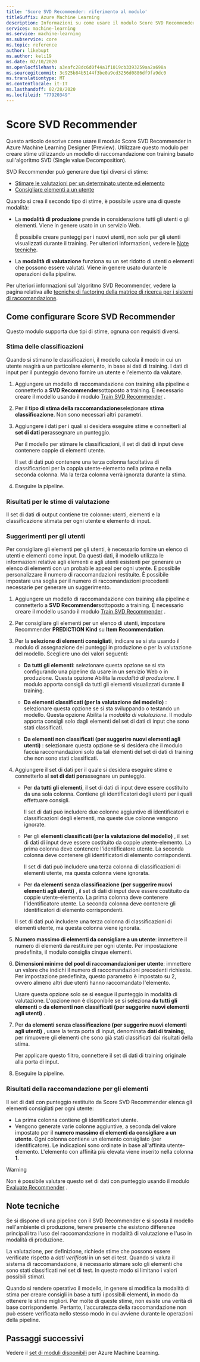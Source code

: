 ```yaml
---
title: 'Score SVD Recommender: riferimento al modulo'
titleSuffix: Azure Machine Learning
description: Informazioni su come usare il modulo Score SVD Recommender in Azure Machine Learning per assegnare punteggi alle stime delle raccomandazioni per un set di dati.
services: machine-learning
ms.service: machine-learning
ms.subservice: core
ms.topic: reference
author: likebupt
ms.author: keli19
ms.date: 02/10/2020
ms.openlocfilehash: a3eafc28dc6d0f44a1f1019cb3393259aa2a698a
ms.sourcegitcommit: 3c925b84b5144f3be0a9cd3256d0886df9fa9dc0
ms.translationtype: MT
ms.contentlocale: it-IT
ms.lasthandoff: 02/28/2020
ms.locfileid: "77920349"
---
```

# <a name="score-svd-recommender"></a>Score SVD Recommender

Questo articolo descrive come usare il modulo Score SVD Recommender in Azure Machine Learning Designer (Preview). Utilizzare questo modulo per creare stime utilizzando un modello di raccomandazione con training basato sull'algoritmo SVD (Single value Decomposition).

SVD Recommender può generare due tipi diversi di stime:

- [Stimare le valutazioni per un determinato utente ed elemento](#prediction-of-ratings)
- [Consigliare elementi a un utente](#recommendations-for-users)

Quando si crea il secondo tipo di stime, è possibile usare una di queste modalità:

- La **modalità di produzione** prende in considerazione tutti gli utenti o gli elementi. Viene in genere usato in un servizio Web.

  È possibile creare punteggi per i nuovi utenti, non solo per gli utenti visualizzati durante il training. Per ulteriori informazioni, vedere le [Note tecniche](#technical-notes). 

- La **modalità di valutazione** funziona su un set ridotto di utenti o elementi che possono essere valutati. Viene in genere usato durante le operazioni della pipeline.

Per ulteriori informazioni sull'algoritmo SVD Recommender, vedere la pagina relativa alle [tecniche di factoring della matrice di ricerca per i sistemi di raccomandazione](https://datajobs.com/data-science-repo/Recommender-Systems-[Netflix].pdf).

## <a name="how-to-configure-score-svd-recommender"></a>Come configurare Score SVD Recommender

Questo modulo supporta due tipi di stime, ognuna con requisiti diversi. 

###  <a name="prediction-of-ratings"></a>Stima delle classificazioni

Quando si stimano le classificazioni, il modello calcola il modo in cui un utente reagirà a un particolare elemento, in base ai dati di training. I dati di input per il punteggio devono fornire un utente e l'elemento da valutare.

1. Aggiungere un modello di raccomandazione con training alla pipeline e connetterlo a **SVD Recommender**sottoposto a training. È necessario creare il modello usando il modulo [Train SVD Recommender](train-SVD-recommender.md) .

2. Per il **tipo di stima della raccomandazione**selezionare **stima classificazione**. Non sono necessari altri parametri.

3. Aggiungere i dati per i quali si desidera eseguire stime e connetterli al **set di dati per**assegnare un punteggio.

   Per il modello per stimare le classificazioni, il set di dati di input deve contenere coppie di elementi utente.

   Il set di dati può contenere una terza colonna facoltativa di classificazioni per la coppia utente-elemento nella prima e nella seconda colonna. Ma la terza colonna verrà ignorata durante la stima.

4. Eseguire la pipeline.

### <a name="results-for-rating-predictions"></a>Risultati per le stime di valutazione 

Il set di dati di output contiene tre colonne: utenti, elementi e la classificazione stimata per ogni utente e elemento di input.

###  <a name="recommendations-for-users"></a>Suggerimenti per gli utenti 

Per consigliare gli elementi per gli utenti, è necessario fornire un elenco di utenti e elementi come input. Da questi dati, il modello utilizza le informazioni relative agli elementi e agli utenti esistenti per generare un elenco di elementi con un probabile appeal per ogni utente. È possibile personalizzare il numero di raccomandazioni restituite. È possibile impostare una soglia per il numero di raccomandazioni precedenti necessarie per generare un suggerimento.

1. Aggiungere un modello di raccomandazione con training alla pipeline e connetterlo a **SVD Recommender**sottoposto a training.  È necessario creare il modello usando il modulo [Train SVD Recommender](train-svd-recommender.md) .

2. Per consigliare gli elementi per un elenco di utenti, impostare Recommender **PREDICTION Kind** su **Item Recommendation**.

3. Per la **selezione di elementi consigliati**, indicare se si sta usando il modulo di assegnazione dei punteggi in produzione o per la valutazione del modello. Scegliere uno dei valori seguenti:

    - **Da tutti gli elementi**: selezionare questa opzione se si sta configurando una pipeline da usare in un servizio Web o in produzione.  Questa opzione Abilita la *modalità di produzione*. Il modulo apporta consigli da tutti gli elementi visualizzati durante il training.

    - **Da elementi classificati (per la valutazione del modello)** : selezionare questa opzione se si sta sviluppando o testando un modello. Questa opzione Abilita la *modalità di valutazione*. Il modulo apporta consigli solo dagli elementi del set di dati di input che sono stati classificati.
    
    - **Da elementi non classificati (per suggerire nuovi elementi agli utenti)** : selezionare questa opzione se si desidera che il modulo faccia raccomandazioni solo da tali elementi del set di dati di training che non sono stati classificati. 

4. Aggiungere il set di dati per il quale si desidera eseguire stime e connetterlo al **set di dati per**assegnare un punteggio.

    - Per **da tutti gli elementi**, il set di dati di input deve essere costituito da una sola colonna. Contiene gli identificatori degli utenti per i quali effettuare consigli.

      Il set di dati può includere due colonne aggiuntive di identificatori e classificazioni degli elementi, ma queste due colonne vengono ignorate. 

    - Per gli **elementi classificati (per la valutazione del modello)** , il set di dati di input deve essere costituito da coppie utente-elemento. La prima colonna deve contenere l'identificatore utente. La seconda colonna deve contenere gli identificatori di elemento corrispondenti.

      Il set di dati può includere una terza colonna di classificazioni di elementi utente, ma questa colonna viene ignorata.

    - Per **da elementi senza classificazione (per suggerire nuovi elementi agli utenti)** , il set di dati di input deve essere costituito da coppie utente-elemento. La prima colonna deve contenere l'identificatore utente. La seconda colonna deve contenere gli identificatori di elemento corrispondenti.

     Il set di dati può includere una terza colonna di classificazioni di elementi utente, ma questa colonna viene ignorata.

5. **Numero massimo di elementi da consigliare a un utente**: immettere il numero di elementi da restituire per ogni utente. Per impostazione predefinita, il modulo consiglia cinque elementi.

6. **Dimensioni minime del pool di raccomandazioni per utente**: immettere un valore che indichi il numero di raccomandazioni precedenti richieste. Per impostazione predefinita, questo parametro è impostato su 2, ovvero almeno altri due utenti hanno raccomandato l'elemento.

   Usare questa opzione solo se si esegue il punteggio in modalità di valutazione. L'opzione non è disponibile se si seleziona **da tutti gli elementi** o **da elementi non classificati (per suggerire nuovi elementi agli utenti)** .

7.  Per **da elementi senza classificazione (per suggerire nuovi elementi agli utenti)** , usare la terza porta di input, denominata **dati di training**, per rimuovere gli elementi che sono già stati classificati dai risultati della stima.

    Per applicare questo filtro, connettere il set di dati di training originale alla porta di input.

8. Eseguire la pipeline.

### <a name="results-of-item-recommendation"></a>Risultati della raccomandazione per gli elementi

Il set di dati con punteggio restituito da Score SVD Recommender elenca gli elementi consigliati per ogni utente:

- La prima colonna contiene gli identificatori utente.
- Vengono generate varie colonne aggiuntive, a seconda del valore impostato per il **numero massimo di elementi da consigliare a un utente**. Ogni colonna contiene un elemento consigliato (per identificatore). Le indicazioni sono ordinate in base all'affinità utente-elemento. L'elemento con affinità più elevata viene inserito nella colonna **1**.

> [!WARNING]
> Non è possibile valutare questo set di dati con punteggio usando il modulo [Evaluate Recommender](evaluate-recommender.md) .


##  <a name="technical-notes"></a>Note tecniche

Se si dispone di una pipeline con il SVD Recommender e si sposta il modello nell'ambiente di produzione, tenere presente che esistono differenze principali tra l'uso del raccomandazione in modalità di valutazione e l'uso in modalità di produzione.

La valutazione, per definizione, richiede stime che possono essere verificate rispetto a *dati verificati* in un set di test. Quando si valuta il sistema di raccomandazione, è necessario stimare solo gli elementi che sono stati classificati nel set di test. In questo modo si limitano i valori possibili stimati.

Quando si rendere operativo il modello, in genere si modifica la modalità di stima per creare consigli in base a tutti i possibili elementi, in modo da ottenere le stime migliori. Per molte di queste stime, non esiste una verità di base corrispondente. Pertanto, l'accuratezza della raccomandazione non può essere verificata nello stesso modo in cui avviene durante le operazioni della pipeline.


## <a name="next-steps"></a>Passaggi successivi

Vedere il [set di moduli disponibili](module-reference.md) per Azure Machine Learning. 
